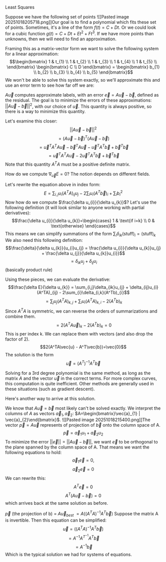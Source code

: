 Least Squares

Suppose we have the following set of points
![[Pasted image 20251018205718.png]]Our goal is to find a polynomial which fits these set of points. Sometimes, it's a line of the form $f(t) = C + Dt$. Or we could look for a cubic function $g(t) = C + Dt + Et^2 + Ft^3$. If we have more points than unknowns, then we will need to find an approximation.

Framing this as a matrix-vector form we want to solve the following system for a linear approximation:
$$\begin{bmatrix}
1 & t_{1} \\
1 & t_{2} \\
1 & t_{3} \\
1 & t_{4} \\
1 & t_{5} \\
\end{bmatrix}
\begin{bmatrix}
C \\
D
\end{bmatrix} = 
\begin{bmatrix}
b_{1} \\
b_{2} \\
b_{3} \\
b_{4} \\
b_{5}
\end{bmatrix}$$
We won't be able to solve this system exactly, so we'll approximate this and use an error term to see how far off we are:

$A\vec{u}$ computes approximate labels, with an error $\vec{e} = A\vec{u} - \vec{b}$, defined as the residual. The goal is to minimize the errors of these approximations: $||A\vec{u} - \vec{b}||^2$, with our choice of $\vec{u}$. This quantity is always positive, so there is a way to minimize this quantity.

Let's examine this closer:
$$||A\vec{u}-\vec{b}||^2$$
$$=(A\vec{u}-\vec{b})^T(A\vec{u}-\vec{b})$$
$$=\vec{u}^TA^TA\vec{u} - \vec{b}^TA\vec{u} - \vec{u}^TA^T\vec{b} + \vec{b}^T\vec{b}$$
$$=\vec{u}^TA^TA\vec{u} - 2 \vec{u}^TA^T\vec{b} + \vec{b}^T\vec{b}$$
Note that this quantity $A^TA$ must be a positive definite matrix.

How do we compute $\nabla_{\vec{u}}E=0$? The notion depends on different fields.

Let's rewrite the equation above in index form:
$$E = \sum_{i,j} u_{i}(A^TA)_{ij}u_{j} - 2 \sum_{i}u_{i}(A^T\vec{b})_{i} + \sum_{i} b_{i}^2$$
Now how do we compute $\frac{\delta u_{i}}{\delta u_{k}}$? Let's use the following definition (it will look similar to anyone working with partial derivatives):
$$\frac{\delta u_{i}}{\delta u_{k}}=\begin{cases}
1 & \text{if i=k} \\
0  & \text{otherwise}
\end{cases}$$
This means we can simplify summations of the form $\sum_{i}\delta_{ik}(\text{stuff})_{i} = (\text{stuff})_{k}$
We also need this following definition:
$$\frac{\delta}{\delta u_{k}}{u_{i}u_{j} = \frac{\delta u_{i}}{\delta u_{k}}u_{j} + \frac{\delta u_{j}}{\delta u_{k}}u_{i}}$$
$$=\delta_{ik}u_{j}+\delta_{ij}u_{i}$$
(basically product rule)

Using these pieces, we can evaluate the derivative:
$$\frac{\delta E}{\delta u_{k}} = \sum_{i,j}\delta_{ik}u_{j} + \delta_{ij}u_{i}(A^TA)_{ij} - 2\sum_{i}\delta_{i,k}(A^Tb)_{i}$$
$$=\sum_{j}u_{j}(A^TA)_{k,j} + \sum_{i}u_{i}(A^TA)_{k,i} - 2(A^Tb)_{k}$$
Since $A^TA$ is symmetric, we can reverse the orders of summarizations and combine them.
$$=2(A^TA\vec{u})_{k}-2(A^Tb)_{k}=0$$ This is per index k. We can replace them with vectors (and also drop the factor of 2).
$$2(A^TA\vec{u} - A^T\vec{b})=\vec{0}$$
The solution is the form
$$\vec{u}=(A^T)^{-1}A^T\vec{b}$$

Solving for a 3rd degree polynomial is the same method, as long as the matrix $A$ and the vector $\vec{u}$ in the correct terms. For more complex curves, this computation is quite inefficient. Other methods are generally used in these situations (such as gradient descent).

Here's another way to arrive at this solution.

We know that $A\vec{u}=\vec{b}$ most likely can't be solved exactly. We interpret the columns of $A$ as vectors $\vec{a}_{1},\vec{a}_{2}$: $A=\begin{bmatrix}\vec{a}_{1} | \vec{a}_{2}\end{bmatrix}$.
![[Pasted image 20251018215400.png]]The vector $\vec{p} = A\vec{u}$ represents of projection of $\vec{b}$ onto the column space of A.
$$\vec{p} = \vec{a}_{1}u_{1} + \vec{a}_{2}u_{2}$$ To minimize the error $||\vec{e}|| = ||A\vec{u}-\vec{b}||$, we want $\vec{e}$ to be orthogonal to the plane spanned by the column space of A. That means we want the following equations to hold:
$$\vec{a}_{1}\vec{e}=0,$$
$$\vec{a}_{2}\vec{e}=0$$
We can rewrite this:
$$A^T\vec{e}=0$$
$$A^T(A\vec{u}-\vec{b})=0$$
which arrives back at the same solution as before.

$\vec{p}$ (the projection of b) = $A\vec{u}_{best}$
$=A((A^TA)^{-1}A^T\vec{b})$
Suppose the matrix A is invertible. Then this equation can be simplified:
$$\vec{u}=((A^TA)^{-1}A^T\vec{b})$$
$$=A^{-1}A^{T^{-1}}A^T\vec{b}$$
$$=A^{-1}\vec{b}$$
Which is the typical solution we had for systems of equations.